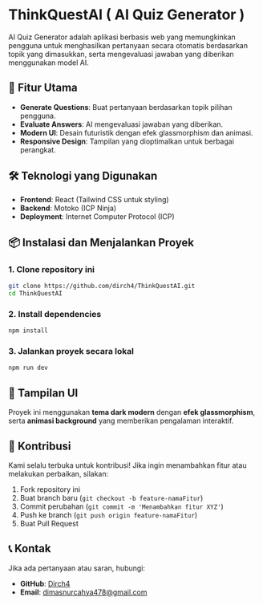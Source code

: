 # ThinkQuestAI ( AI Quiz Generator )

AI Quiz Generator adalah aplikasi berbasis web yang memungkinkan pengguna untuk menghasilkan pertanyaan secara otomatis berdasarkan topik yang dimasukkan, serta mengevaluasi jawaban yang diberikan menggunakan model AI.

## 🚀 Fitur Utama
- **Generate Questions**: Buat pertanyaan berdasarkan topik pilihan pengguna.
- **Evaluate Answers**: AI mengevaluasi jawaban yang diberikan.
- **Modern UI**: Desain futuristik dengan efek glassmorphism dan animasi.
- **Responsive Design**: Tampilan yang dioptimalkan untuk berbagai perangkat.

## 🛠️ Teknologi yang Digunakan
- **Frontend**: React (Tailwind CSS untuk styling)
- **Backend**: Motoko (ICP Ninja)
- **Deployment**: Internet Computer Protocol (ICP)

## 📦 Instalasi dan Menjalankan Proyek

### 1. Clone repository ini
```sh
git clone https://github.com/dirch4/ThinkQuestAI.git
cd ThinkQuestAI
```

### 2. Install dependencies
```sh
npm install
```

### 3. Jalankan proyek secara lokal
```sh
npm run dev
```

## 🎨 Tampilan UI
Proyek ini menggunakan **tema dark modern** dengan **efek glassmorphism**, serta **animasi background** yang memberikan pengalaman interaktif.

## 🤝 Kontribusi
Kami selalu terbuka untuk kontribusi! Jika ingin menambahkan fitur atau melakukan perbaikan, silakan:
1. Fork repository ini
2. Buat branch baru (`git checkout -b feature-namaFitur`)
3. Commit perubahan (`git commit -m 'Menambahkan fitur XYZ'`)
4. Push ke branch (`git push origin feature-namaFitur`)
5. Buat Pull Request

## 📞 Kontak
Jika ada pertanyaan atau saran, hubungi:
- **GitHub**: [Dirch4](https://github.com/dirch4)
- **Email**: dimasnurcahya478@gmail.com

